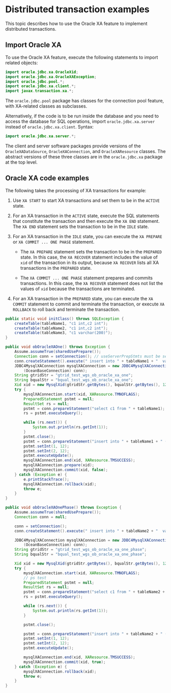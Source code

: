 # Distributed transaction examples

This topic describes how to use the Oracle XA feature to implement distributed transactions.

## Import Oracle XA

To use the Oracle XA feature, execute the following statements to import related objects:

```java
import oracle.jdbc.xa.OracleXid;
import oracle.jdbc.xa.OracleXAException;
import oracle.jdbc.pool.*;
import oracle.jdbc.xa.client.*;
import javax.transaction.xa.*;
```

The `oracle.jdbc.pool` package has classes for the connection pool feature, with XA-related classes as subclasses.

Alternatively, if the code is to be run inside the database and you need to access the database for SQL operations, import `oracle.jdbc.xa.server` instead of `oracle.jdbc.xa.client`. Syntax:

```java
import oracle.jdbc.xa.server.*;
```


The client and server software packages provide versions of the `OracleXADataSource`, `OracleXAConnection`, and `OracleXAResource` classes.  The abstract versions of these three classes are in the `oracle.jdbc.xa` package at the top level.

## Oracle XA code examples

The following takes the processing of XA transactions for example:

1. Use `XA START` to start XA transactions and set them to be in the `ACTIVE` state.

2. For an XA transaction in the `ACTIVE` state, execute the SQL statements that constitute the transaction and then execute the `XA END` statement. The `XA END` statement sets the transaction to be in the `IDLE` state.

3. For an XA transaction in the `IDLE` state, you can execute the `XA PREPARE` or `XA COMMIT ... ONE PHASE` statement.

   * The `XA PREPARE` statement sets the transaction to be in the `PREPARED` state. In this case, the `XA RECOVER` statement includes the value of `xid` of the transaction in its output, because `XA RECOVER` lists all XA transactions in the `PREPARED` state.

   * The `XA COMMIT ... ONE PHASE` statement prepares and commits transactions. In this case, the `XA RECOVER` statement does not list the values of `xid` because the transactions are terminated.

4. For an XA transaction in the `PREPARED` state, you can execute the `XA COMMIT` statement to commit and terminate the transaction, or execute `XA ROLLBACK` to roll back and terminate the transaction.



```java
public static void initClass() throws SQLException {
    createTable(tableName1, "c1 int,c2 int");
    createTable(tableName2, "c1 int,c2 int");
    createTable(tableName3, "c1 varchar(200)");
}

public void obOracleXAOne() throws Exception {
    Assume.assumeTrue(sharedUsePrepare());
    Connection conn = setConnection(); // useServerPrepStmts must be set to true. The format is similar to jdbc:oceanbase://xx:xx/xx?useServerPrepStmts=true&....  
    conn.createStatement().execute(" insert into " + tableName1 + "  values(1,2)");
    JDBC4MysqlXAConnection mysqlXAConnection = new JDBC4MysqlXAConnection(
        (OceanBaseConnection) conn);
    String gtridStr = "gtrid_test_wgs_ob_oracle_xa_one";
    String bqualStr = "bqual_test_wgs_ob_oracle_xa_one";
    Xid xid = new MysqlXid(gtridStr.getBytes(), bqualStr.getBytes(), 123);
    try {
        mysqlXAConnection.start(xid, XAResource.TMNOFLAGS);
        PreparedStatement pstmt = null;
        ResultSet rs = null;
        pstmt = conn.prepareStatement("select c1 from " + tableName1);
        rs = pstmt.executeQuery();

        while (rs.next()) {
            System.out.println(rs.getInt(1));
        }
        pstmt.close();
        pstmt = conn.prepareStatement("insert into " + tableName1 + " (c1, c2) values(?, ?)");
        pstmt.setInt(1, 12);
        pstmt.setInt(2, 12);
        pstmt.executeUpdate();
        mysqlXAConnection.end(xid, XAResource.TMSUCCESS);
        mysqlXAConnection.prepare(xid);
        mysqlXAConnection.commit(xid, false);
    } catch (Exception e) {
        e.printStackTrace();
        mysqlXAConnection.rollback(xid);
        throw e;
    }
}

public void obOracleXAOnePhase() throws Exception {
    Assume.assumeTrue(sharedUsePrepare());
    Connection conn = null;

    conn = setConnection();
    conn.createStatement().execute(" insert into " + tableName2 + "  values(1,2)");

    JDBC4MysqlXAConnection mysqlXAConnection = new JDBC4MysqlXAConnection(
        (OceanBaseConnection) conn);
    String gtridStr = "gtrid_test_wgs_ob_oracle_xa_one_phase";
    String bqualStr = "bqual_test_wgs_ob_oracle_xa_one_phase";

    Xid xid = new MysqlXid(gtridStr.getBytes(), bqualStr.getBytes(), 123);
    try {
        mysqlXAConnection.start(xid, XAResource.TMNOFLAGS);
        // ps test
        PreparedStatement pstmt = null;
        ResultSet rs = null;
        pstmt = conn.prepareStatement("select c1 from " + tableName2 + "");
        rs = pstmt.executeQuery();

        while (rs.next()) {
            System.out.println(rs.getInt(1));
        }

        pstmt.close();

        pstmt = conn.prepareStatement("insert into " + tableName2 + " (c1, c2) values(?, ?)");
        pstmt.setInt(1, 12);
        pstmt.setInt(2, 12);
        pstmt.executeUpdate();

        mysqlXAConnection.end(xid, XAResource.TMSUCCESS);
        mysqlXAConnection.commit(xid, true);
    } catch (Exception e) {
        mysqlXAConnection.rollback(xid);
        throw e;
    }
}
```


